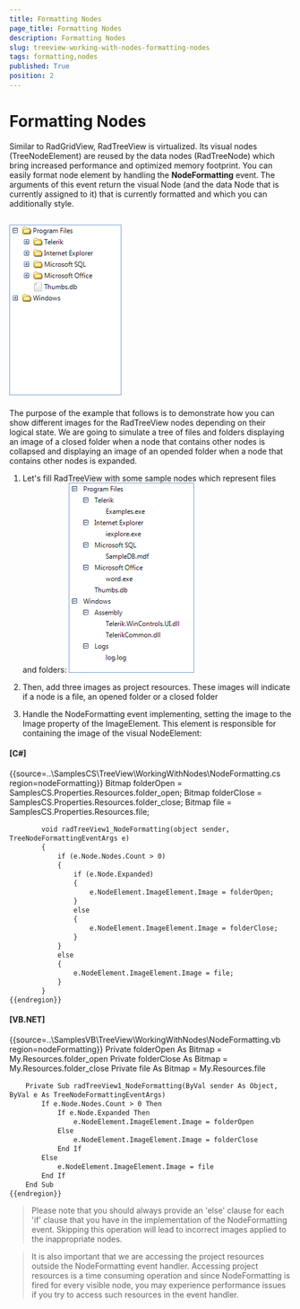 ```yaml
---
title: Formatting Nodes
page_title: Formatting Nodes
description: Formatting Nodes
slug: treeview-working-with-nodes-formatting-nodes
tags: formatting,nodes
published: True
position: 2
---
```


# Formatting Nodes



Similar to RadGridView, RadTreeView is virtualized. Its visual nodes (TreeNodeElement)
        are reused by the data nodes (RadTreeNode) which bring increased performance and optimized memory footprint.
        You can easily format node element by handling the __NodeFormatting__ event.
        The arguments of this event return the visual Node (and the data Node that is currently assigned to it)
        that is currently formatted and which you can additionally style.
      

## ![treeview-working-with-nodes-formatting-nodes 001](images/treeview-working-with-nodes-formatting-nodes001.png)

The purpose of the example that follows is to demonstrate how you can show different images
          for the RadTreeView nodes depending on their logical state. We are going to simulate
          a tree of files and folders displaying an image of a closed folder when a node that contains
          other nodes is collapsed and displaying an image of an opended folder when a node that contains
          other nodes is expanded.
        

1. Let's fill RadTreeView with some sample nodes which represent files and folders:
            ![treeview-working-with-nodes-formatting-nodes 002](images/treeview-working-with-nodes-formatting-nodes002.png)

1. Then, add three images as project resources. These images will indicate if a node is a file,
              an opened folder or a closed folder
            

1. Handle the NodeFormatting event implementing, setting the image to the Image property of the ImageElement.
              This element is responsible for containing the image of the visual NodeElement:
            

#### __[C#]__

{{source=..\SamplesCS\TreeView\WorkingWithNodes\NodeFormatting.cs region=nodeFormatting}}
	        Bitmap folderOpen = SamplesCS.Properties.Resources.folder_open;
	        Bitmap folderClose = SamplesCS.Properties.Resources.folder_close;
	        Bitmap file = SamplesCS.Properties.Resources.file;
	
	        void radTreeView1_NodeFormatting(object sender, TreeNodeFormattingEventArgs e)
	        {
	            if (e.Node.Nodes.Count > 0)
	            {
	                if (e.Node.Expanded)
	                {
	                    e.NodeElement.ImageElement.Image = folderOpen;
	                }
	                else
	                {
	                    e.NodeElement.ImageElement.Image = folderClose;
	                }
	            }
	            else
	            {
	                e.NodeElement.ImageElement.Image = file;
	            }
	        }
	{{endregion}}



#### __[VB.NET]__

{{source=..\SamplesVB\TreeView\WorkingWithNodes\NodeFormatting.vb region=nodeFormatting}}
	    Private folderOpen As Bitmap = My.Resources.folder_open
	    Private folderClose As Bitmap = My.Resources.folder_close
	    Private file As Bitmap = My.Resources.file
	
	    Private Sub radTreeView1_NodeFormatting(ByVal sender As Object, ByVal e As TreeNodeFormattingEventArgs)
	        If e.Node.Nodes.Count > 0 Then
	            If e.Node.Expanded Then
	                e.NodeElement.ImageElement.Image = folderOpen
	            Else
	                e.NodeElement.ImageElement.Image = folderClose
	            End If
	        Else
	            e.NodeElement.ImageElement.Image = file
	        End If
	    End Sub
	{{endregion}}



>Please note that you should always provide an 'else' clause for each 'if' clause that you have
                in the implementation of the NodeFormatting event. Skipping this operation will lead to incorrect images
                applied to the inappropriate nodes.
              

>It is also important that we are accessing the project resources outside the NodeFormatting
                event handler. Accessing project resources is a time consuming operation and since NodeFormatting
                is fired for every visible node, you may experience performance issues if you try to access such resources
                in the event handler.
              

